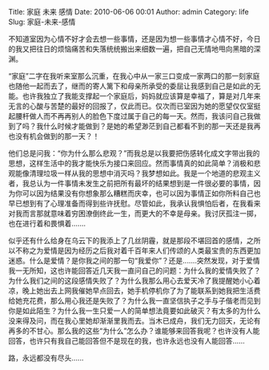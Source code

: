 Title: 家庭 未来 感情
Date: 2010-06-06 00:01
Author: admin
Category: life
Slug: 家庭-未来-感情

不知道室因为心情不好才会去想一些事情，还是因为想一些事情才心情不好，今日的我又把往日的烦恼痛苦和失落统统搬出来细数一遍，把自己无情地甩向黑暗的深渊。

“家庭”二字在我听来室那么沉重，在我心中从一家三口变成一家两口的那一刻家庭也随他一起而去了，继而的寄人篱下和母亲所承受的委屈让我感到自己是如此的无能。也许我独立了我能支撑起一个家庭后，妈妈就应该算是幸福了，算是对几年来无言的心酸与苦楚的最好的回报了，仅此而已。仅次而已室因为她的愿望仅仅室挺起腰杆做人而不再再别人的脸色下度过属于自己的每一天。然而，我该问自己我做到了吗？我什么时候才能做到？是她的希望渺茫到自己都看不到的那一天还是我再也没有机会做到的那一天？！

他们总是问我：“你为什么那么悲观？”而我总是以我要把伤感转化成文字带出我的思想，这样生活中的我才能快乐为接口来回应。然而事情真的如此简单？消极和悲观能像清理垃圾一样从我的思想中消灭吗？我梦想如此。我是一个地道的悲观主义者，我总认为一件事情未发生之前把所有最坏的结果想到是一件很必要的事情，因为你可以因为结果没有你想象那么糟糕而庆幸，也可以因为事情正如你所料自己也早已想到有了心理准备而得到些许抚慰。尽管如此，我承认我惧怕后者，在我看来对我而言那就意味着穷困潦倒终此一生，而更大的不幸是母亲。我讨厌孤注一掷，也在进行着和畏惧着.......

似乎还有什么给身在乌云下的我添上了几丝阴霾，就是那段不堪回首的感情，之所以不称之为爱情是因为经历之后我对着千百年来人们传颂的人类最宝贵的东西更加迷惑。什么是爱情？是你我之间的那一句“我爱你”？还是.......突然发现，对于爱情我一无所知，这也许能回答近几天我一直问自己的问题：为什么我的爱情失败了？为什么我们之间的这段感情失败了？为什么我那么用心去爱天冷了我提醒她小心着凉，晚上她出去上网我催她早点回去，她手机停机你了为了能联系到她我把生活费给她充花费，那么用心我还是失败了？为什么我一直坚信执子之手与子偕老而见到你是如此陌生？为什么我一生只爱一人的简单想法竟要如此破灭？有太多的为什么没来得及问，而在我心里她却渐渐里我而去。当木已成舟，我们无力回天，无论有再多的不甘心。那么我的这些“为什么”怎么办？谁能够来回答我呢？也许没有人能回答，也许只有我自己能回答但不是现在的我，也许永远也没有人能回答......

路，永远都没有尽头......
